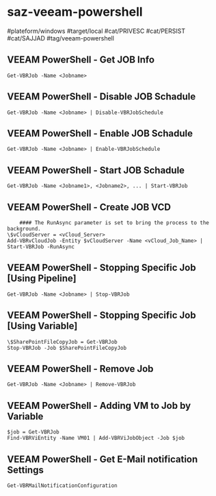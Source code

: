 # saz-veeam-powershell

#plateform/windows
#target/local
#cat/PRIVESC
#cat/PERSIST
#cat/SAJJAD
#tag/veeam-powershell


## VEEAM PowerShell - Get JOB Info
```
Get-VBRJob -Name <Jobname>
```


## VEEAM PowerShell - Disable JOB Schadule
```
Get-VBRJob -Name <Jobname> | Disable-VBRJobSchedule
```


## VEEAM PowerShell - Enable JOB Schadule
```
Get-VBRJob -Name <Jobname> | Enable-VBRJobSchedule
```


## VEEAM PowerShell - Start JOB Schadule
```
Get-VBRJob -Name <Jobname1>, <Jobname2>, ... | Start-VBRJob
```


## VEEAM PowerShell - Create JOB VCD
```
    #### The RunAsync parameter is set to bring the process to the background.
\$vCloudServer = <vCloud_Server>
Add-VBRvCloudJob -Entity $vCloudServer -Name <vCloud_Job_Name> | Start-VBRJob -RunAsync
```


## VEEAM PowerShell - Stopping Specific Job [Using Pipeline]
```
Get-VBRJob -Name <Jobname> | Stop-VBRJob
```

## VEEAM PowerShell - Stopping Specific Job [Using Variable]
```
\$SharePointFileCopyJob = Get-VBRJob
Stop-VBRJob -Job $SharePointFileCopyJob
```


## VEEAM PowerShell - Remove Job
```
Get-VBRJob -Name <Jobname> | Remove-VBRJob
```


## VEEAM PowerShell - Adding VM to Job by Variable
```
$job = Get-VBRJob
Find-VBRViEntity -Name VM01 | Add-VBRViJobObject -Job $job
```


## VEEAM PowerShell - Get E-Mail notification Settings
```
Get-VBRMailNotificationConfiguration
```


